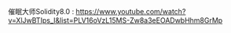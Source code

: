 催眠大师Solidity8.0 : https://www.youtube.com/watch?v=XlJwBTIps_I&list=PLV16oVzL15MS-Zw8a3eEOADwbHhm8GrMp